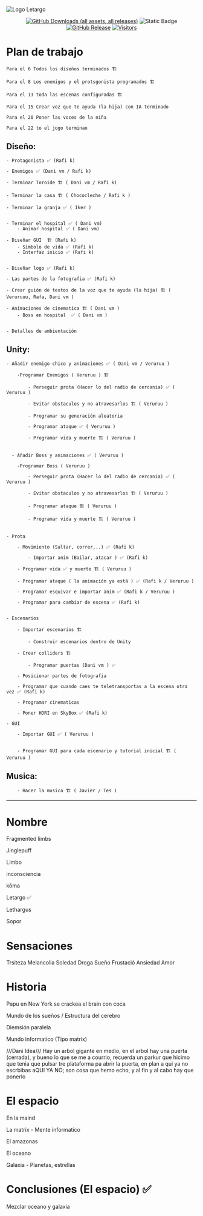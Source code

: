 

![Logo Letargo](https://github.com/Dansoru/Letargo/assets/146813308/f0910715-0163-4264-b1f0-29dd0cecc8c3)

<div align="center">
	
[![GitHub Downloads (all assets, all releases)](https://img.shields.io/github/downloads/Dansoru/Letargo/total?label=Downloads&color=%2390D54C)](https://github.com/Dansoru/Letargo/releases)
![Static Badge](https://img.shields.io/badge/Idioma-%F0%9F%87%AA%F0%9F%87%B8-%23f44336?style=flat&link=https%3A%2F%2Fgithub.com%2FDansoru%2FLetargo%2Freleases)
[![GitHub Release](https://img.shields.io/github/v/release/Dansoru/Letargo?include_prereleases&display_name=release&label=Release)](https://github.com/Dansoru/Letargo/releases)
[![Visitors](https://api.visitorbadge.io/api/visitors?path=https%3A%2F%2Fgithub.com%2FDansoru%2FLetargo&label=Visitas&labelColor=%235e5e5e&countColor=%2375e6f7&style=flat&labelStyle=none)](https://visitorbadge.io/status?path=https%3A%2F%2Fgithub.com%2FDansoru%2FLetargo)

</div>

# Plan de trabajo

	Para el 6 Todos los diseños terminados 🏗️

	Para el 8 Los enemigos y el protsgonista programados 🏗️

	Para el 13 toda las escenas configuradas 🏗️

	Para el 15 Crear voz que te ayuda (la hija) con IA terminado

	Para el 20 Poner las voces de la niña

	Para el 22 to el jogo terminao

## Diseño:

	- Protagonista ✅ (Rafi k)
 
	- Enemigos ✅ (Dani vm / Rafi k)
 
	- Terminar Toroide 🏗️ ( Dani vm / Rafi k)

	- Terminar la casa 🏗️ ( Chococleche / Rafi k )
 
	- Terminar la granja ✅ ( Iker )
 		
 
	- Terminar el hospital ✅ ( Dani vm)
		- Animar hospital ✅ ( Dani vm)
 
	- Diseñar GUI  🏗️ (Rafi k)
 		- Simbolo de vida ✅ (Rafi k)
   		- Interfaz inicio ✅ (Rafi k)


  	- Diseñar logo ✅ (Rafi k)
   
	- Las partes de la fotografia ✅ (Rafi k)
 
	- Crear guión de textos de la voz que te ayuda (la hija) 🏗️ ( Veruruuu, Rafa, Dani vm )
 
	- Animaciones de cinematica 🏗️ ( Dani vm )
 		- Boss en hospital  ✅ ( Dani vm )
   	
 
	- Detalles de ambientación
 

## Unity:

	- Añadir enemigo chico y animaciones ✅ ( Dani vm / Veruruu )
 
		-Programar Enemigos ( Veruruu ) 🏗️
  
			- Perseguir prota (Hacer lo del radio de cercania) ✅ ( Veruruu )
   
			- Evitar obstaculos y no atravesarlos 🏗️ ( Veruruu )
   
			- Programar su generación aleatoria  
   
			- Programar ataque ✅ ( Veruruu )
   
			- Programar vida y muerte 🏗️ ( Veruruu )
   
			
 	  - Añadir Boss y animaciones ✅ ( Veruruu )
 
		-Programar Boss ( Veruruu )
  
			- Perseguir prota (Hacer lo del radio de cercania) ✅ ( Veruruu )
   
			- Evitar obstaculos y no atravesarlos 🏗️ ( Veruruu )
   
			- Programar ataque 🏗️ ( Veruruu )
   
			- Programar vida y muerte 🏗️ ( Veruruu )
   
			
	- Prota

 		- Movimiento (Saltar, correr,..) ✅ (Rafi k)

     		- Importar anim (Bailar, atacar ) ✅ (Rafi k)

		- Programar vida ✅ y muerte 🏗️ ( Veruruu )
  
		- Programar ataque ( la animación ya está ) ✅ (Rafi k / Veruruu )
  
		- Programar esquivar e importar anim ✅ (Rafi k / Veruruu )
  
		- Programar para cambiar de escena ✅ (Rafi k)
  
  	
	- Escenarios
 
		- Importar escenarios 🏗️
  
  			- Construir escenarios dentro de Unity
  
		- Crear colliders 🏗️

    		- Programar puertas (Dani vm ) ✅
  
		- Posicionar partes de fotografia

    	- Programar que cuando caes te teletransportas a la escena otra vez ✅ (Rafi k)
  
		- Programar cinematicas

		- Poner HDRI en SkyBox ✅ (Rafi k)
  
	- GUI
 
		- Importar GUI ✅ ( Veruruu )
  		
  
		- Programar GUI para cada escenario y tutorial inicial 🏗️ ( Veruruu )

  ## Musica:

  		- Hacer la musica 🏗️ ( Javier / Tes )
  

_______________________________________________________________________  

# Nombre

Fragmented limbs

Jinglepuff

Limbo

inconsciencia

kôma

Letargo   ✅

Lethargus

Sopor 

# Sensaciones

Trsiteza Melancolia Soledad Droga Sueño Frustació Ansiedad Amor

# Historia
Papu en New York se crackea el brain con coca

Mundo de los sueños / Estructura del cerebro

Diemsión paralela

Mundo informatico (Tipo matrix)

///Dani Idea/// Hay un arbol gigante en medio, en el arbol hay una puerta (cerrada), y bueno lo que se me a courrio, recuerda un parkur que hicimo que tenia que pulsar tre plataforma pa abrir la puerta, en plan a qui ya no escrbibas aQUI YA NO; son cosa que hemo echo, y al fin y al cabo hay que ponerlo

# El espacio

En la maind

La matrix - Mente informatico

El amazonas

El oceano

Galaxia - Planetas, estrellas

# Conclusiones (El espacio) ✅

Mezclar oceano y galaxia 
